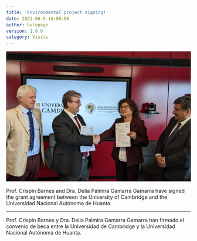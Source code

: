```yaml
---
title: 'Environmental project signing!'
date: 2022-08-9 16:00:00 
author: hvlepage
version: 1.0.0
category: Visits
---
```


![Signing](/assets/posts/UNAH_G117323_signing.jpeg)

Prof. Crispin Barnes and Dra. Delia Palmira Gamarra Gamarra have signed the grant agreement between the University of Cambridge and the Universidad Nacional Autónoma de Huanta.

---

Prof. Crispin Barnes y Dra. Delia Palmira Gamarra Gamarra han firmado el convenio de beca entre la Universidad de Cambridge y la Universidad Nacional Autónoma de Huanta.